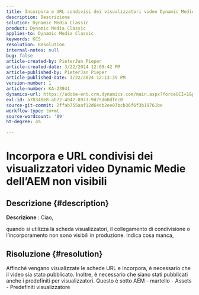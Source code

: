 ```yaml
---
title: Incorpora e URL condivisi dei visualizzatori video Dynamic Medie dell’AEM non visibili
description: Descrizione
solution: Dynamic Media Classic
product: Dynamic Media Classic
applies-to: Dynamic Media Classic
keywords: KCS
resolution: Resolution
internal-notes: null
bug: false
article-created-by: PieterJan Pieper
article-created-date: 3/22/2024 12:09:42 PM
article-published-by: PieterJan Pieper
article-published-date: 3/22/2024 12:13:39 PM
version-number: 1
article-number: KA-23941
dynamics-url: https://adobe-ent.crm.dynamics.com/main.aspx?forceUCI=1&pagetype=entityrecord&etn=knowledgearticle&id=c851a20d-45e8-ee11-904d-6045bd006295
exl-id: a78340e8-ab72-4042-8973-9d75d60dfec0
source-git-commit: 2ffab755aaf12d64db2ee07bcb36f6f3b19761be
workflow-type: tm+mt
source-wordcount: '89'
ht-degree: 4%

---
```


# Incorpora e URL condivisi dei visualizzatori video Dynamic Medie dell’AEM non visibili

## Descrizione {#description}


<b>Descrizione</b> : Ciao,

quando si utilizza la scheda visualizzatori, il collegamento di condivisione o l’incorporamento non sono visibili in produzione. Indica cosa manca,


## Risoluzione {#resolution}


Affinché vengano visualizzate le schede URL e Incorpora, è necessario che il video sia stato pubblicato. Inoltre, è necessario che siano stati pubblicati anche i predefiniti per visualizzatori. Questo è sotto AEM - martello - Assets - Predefiniti visualizzatore
